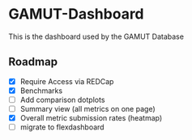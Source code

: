 # GAMUT-Dashboard

This is the dashboard used by the GAMUT Database

## Roadmap
 - [x] Require Access via REDCap
 - [x] Benchmarks
 - [ ] Add comparison dotplots
 - [ ] Summary view (all metrics on one page)
 - [x] Overall metric submission rates (heatmap)
 - [ ] migrate to flexdashboard
